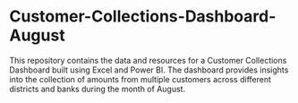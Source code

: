 # Customer-Collections-Dashboard-August
This repository contains the data and resources for a Customer Collections Dashboard built using Excel and Power BI. The dashboard provides insights into the collection of amounts from multiple customers across different districts and banks during the month of August.
